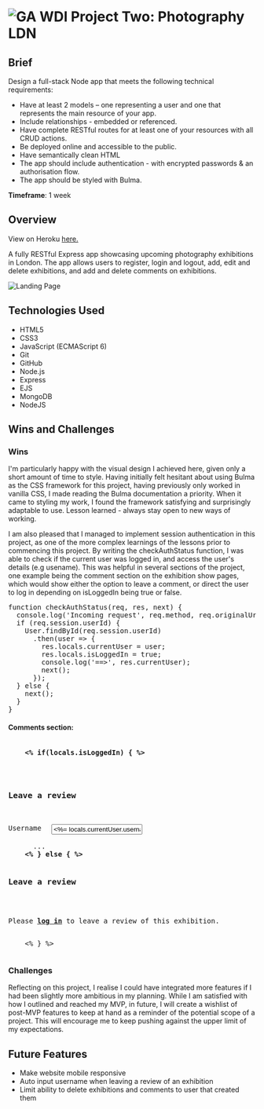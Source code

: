 #  ![GA](https://camo.githubusercontent.com/6ce15b81c1f06d716d753a61f5db22375fa684da/68747470733a2f2f67612d646173682e73332e616d617a6f6e6177732e636f6d2f70726f64756374696f6e2f6173736574732f6c6f676f2d39663838616536633963333837313639306533333238306663663535376633332e706e67) WDI Project Two: Photography LDN

## Brief
Design a full-stack Node app that meets the following technical requirements:

* Have at least 2 models – one representing a user and one that represents the main resource of your app.
* Include relationships - embedded or referenced.
* Have complete RESTful routes for at least one of your resources with all CRUD actions.
* Be deployed online and accessible to the public.
* Have semantically clean HTML
* The app should include authentication - with encrypted passwords & an authorisation flow.
* The app should be styled with Bulma.

**Timeframe**: 1 week

## Overview
View on Heroku [here.](https://fierce-earth-26546.herokuapp.com/)

A fully RESTful Express app showcasing upcoming photography exhibitions in London. The app allows users to register, login and logout, add, edit and delete exhibitions, and add and delete comments on exhibitions.

![Landing Page](images/p2-Demo.gif)

## Technologies Used

* HTML5
* CSS3
* JavaScript (ECMAScript 6)
* Git
* GitHub
* Node.js
* Express
* EJS
* MongoDB
* NodeJS

## Wins and Challenges

### Wins
I'm particularly happy with the visual design I achieved here, given only a short amount of time to style. Having initially felt hesitant about using Bulma as the CSS framework for this project, having previously only worked in vanilla CSS, I made reading the Bulma documentation a priority. When it came to styling my work, I found the framework satisfying and surprisingly adaptable to use. Lesson learned - always stay open to new ways of working. 

I am also pleased that I managed to implement session authentication in this project, as one of the more complex learnings of the lessons prior to commencing this project. By writing the checkAuthStatus function, I was able to check if the current user was logged in, and access the user's details (e.g usename). This was helpful in several sections of the project, one example being the comment section on the exhibition show pages, which would show either the option to leave a comment, or direct the user to log in depending on isLoggedIn being true or false.

<pre>
function checkAuthStatus(req, res, next) {
  console.log('Incoming request', req.method, req.originalUrl);
  if (req.session.userId) {
    User.findById(req.session.userId)
      .then(user => {
        res.locals.currentUser = user;
        res.locals.isLoggedIn = true;
        console.log('==>', res.currentUser);
        next();
      });
  } else {
    next();
  }
}
</pre>

#### Comments section:
<pre>
<div class="ratingSection column is-5">
    <b><% if(locals.isLoggedIn) { %></b>
      <form action='/exhibitions/<%= id %>/ratings' method="post">
      <h3 class="is-size-4">Leave a review</h3>
      <div class="columns">
        <label class="has-text-right column is-4" for='user'>Username</label>
        <b><input class="column is-8 input" name='user' value='<%= locals.currentUser.username %>'/></b>
      </div>
      ...
    <b><% } else { %></b>
        <h3 class="is-size-4">Leave a review</h3>
        <p>Please <a href="/login"><strong>log in</strong></a> to leave a review of this exhibition.</p>
    <% } %>
</pre>


### Challenges
Reflecting on this project, I realise I could have integrated more features if I had been slightly more ambitious in my planning. While I am satisfied with how I outlined and reached my MVP, in future, I will create a wishlist of post-MVP features to keep at hand as a reminder of the potential scope of a project. This will encourage me to keep pushing against the upper limit of my expectations. 

## Future Features
* Make website mobile responsive
* Auto input username when leaving a review of an exhibition
* Limit ability to delete exhibitions and comments to user that created them
